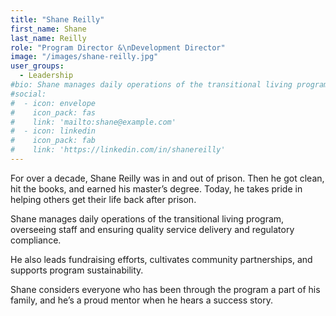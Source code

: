 ```yaml
---
title: "Shane Reilly"
first_name: Shane
last_name: Reilly
role: "Program Director &\nDevelopment Director"
image: "/images/shane-reilly.jpg"
user_groups:
  - Leadership
#bio: Shane manages daily operations of the transitional living program, overseeing staff and ensuring quality service delivery and regulatory compliance. He also leads fundraising efforts, cultivates community partnerships, and supports program sustainability.
#social:
#  - icon: envelope
#    icon_pack: fas
#    link: 'mailto:shane@example.com'
#  - icon: linkedin
#    icon_pack: fab
#    link: 'https://linkedin.com/in/shanereilly'
---
```


<p>For over a decade, Shane Reilly was in and out of prison. Then he got clean, hit the books, and earned his master’s degree. Today, he takes pride in helping others get their life back after prison.</p>
<p>Shane manages daily operations of the transitional living program, overseeing staff and ensuring quality service delivery and regulatory compliance.</p>
<p>He also leads fundraising efforts, cultivates community partnerships, and supports program sustainability.</p>
<p>Shane considers everyone who has been through the program a part of his family, and he’s a proud mentor when he hears a success story.</p>
